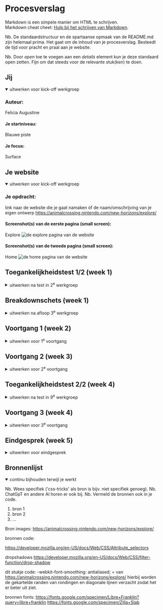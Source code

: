 # Procesverslag
Markdown is een simpele manier om HTML te schrijven.  
Markdown cheat cheet: [Hulp bij het schrijven van Markdown](https://github.com/adam-p/markdown-here/wiki/Markdown-Cheatsheet).

Nb. De standaardstructuur en de spartaanse opmaak van de README.md zijn helemaal prima. Het gaat om de inhoud van je procesverslag. Besteedt de tijd voor pracht en praal aan je website.

Nb. Door *open* toe te voegen aan een *details* element kun je deze standaard open zetten. Fijn om dat steeds voor de relevante stuk(ken) te doen.





## Jij

<details open>
  <summary>uitwerken voor kick-off werkgroep</summary>

  ### Auteur:
Felicia Augustine 

  #### Je startniveau:
Blauwe piste 

  #### Je focus:
Surface

</details>





## Je website

<details open>
  <summary>uitwerken voor kick-off werkgroep</summary>

  ### Je opdracht:
  link naar de website die je gaat namaken óf de naam/omschrijving van je eigen ontwerp
https://animalcrossing.nintendo.com/new-horizons/explore/

  #### Screenshot(s) van de eerste pagina (small screen): 
Explore
  <img src="./readme-images/websiteimg1.png" width="375px" alt="de explore pagina van de website">

  #### Screenshot(s) van de tweede pagina (small screen):
Home 
  <img src="./readme-images/websiteimg2.png" width="375px" alt="de home pagina van de website">
 
</details>



## Toegankelijkheidstest 1/2 (week 1)

<details>
  <summary>uitwerken na test in 2<sup>e</sup> werkgroep</summary>

  ### Bevindingen
  Lijst met je bevindingen die in de test naar voren kwamen:
  kleurenblindheid (geel)
- De tekst en plaatjes zijn nog duidelijk te zien, de kleuren wijken wel af van het orgineel. 
Combined loss diabetic eye disease 
- Het is lastig om tekst te lezen, vooral de kleine teksten zin lastig.
- Omdat veel dingen dichtbij elkaar staan kun je ze moeilijk zien. 

Screenreader test
- Bij de links geeft het bij buy now en learn more niet aan wat je kan leren of kopen.
- het geeft niet aan waar je naar toe gaat op de homepage.
- bepaalde link naar andere websites hebben geen goede beschrijving.

- de pagina kondigt de video op de homepage niet aan en heeft geen discriptie

</details>



## Breakdownschets (week 1)

<details>
  <summary>uitwerken na afloop 3<sup>e</sup> werkgroep</summary>

  ### de hele pagina: 
  <img src="./readme-images/brekdownschets2.pdf" width="375px" alt="breakdown van de hele pagina en alle dynamische delen in een svg.">


</details>





## Voortgang 1 (week 2)

<details>
  <summary>uitwerken voor 1<sup>e</sup> voortgang</summary>

  ### Stand van zaken
  hier dit ging goed & dit was lastig (neem ook screenshots op van delen van je website en code)

  Ik heb vorige week mijn html skelet gemaakt (alle plaatjes, tekst etc. zitten er in ik moet alleen nog de videos er inzetten.). Deze week ben ik bezig geweest met de start van de opmaak. 
  - Ik heb alle h1,h2 en p's een kleur gegeven met css variables
  - Ik het het overgrootte gedeelte van de navigatie bar gemaakt.

<img src="./readme-images/voortgang1.png" width="375px" alt="screenshot van animal crossing explore pagina">
<img src="./readme-images/voortgang.png" width="375px" alt="screenshot van animal crossing menu">

  ### Agenda voor meeting
  samen met je groepje opstellen

  | Felicia     | student 2          | student 3    | student 4        |
  | ---            | ---                | ---          | ---              |
  | vragen over    | en dit             | en ik dit    | en dan ik dat    |
  | gebruik van  | dit als er tijd is | nog een punt | dit wil ik zeker |
  | ...            | ...                | ...          | ...              |

Felicia
-Vragen over gebruik van h1,h2,h3. er zijn bepaalde stukjes in de tekst waar het niet helemaal duidelijk is of het een h2 of h3 moet zijn.
-Moet ik ook zelf dingen toevoegen of moet ik alleen de pagina na coderen?
-hoe programeer ik dat items na 1s tevoorschijn komen?



  ### Verslag van meeting
  hier na afloop snel de uitkomsten van de meeting vastleggen

  - maak gebruik later van intersect voor die pop up animatie ding
  -je hoeft niet verplicht zelf nog code toe te voegen aan je pagina
  - doe het stap voor stap begin met html
  - die breakdownschets moet nog dynamische delen er in 

</details>





## Voortgang 2 (week 3)

<details>
  <summary>uitwerken voor 2<sup>e</sup> voortgang</summary>

  ### Stand van zaken
  hier dit ging goed & dit was lastig (neem ook screenshots op van delen van je website en code)
  ik ben niet heel veel verder gekomen deze week. Ik ben nu bezig met het maken van een image slider, maar dit is vrij lastig. Ook wil ik nog de videos in mijn website zetten want dit heb ik ook nog niet gedaan.



  ### Agenda voor meeting
  samen met je groepje opstellen

  | student 1      | student 2          | student 3    | student 4        |
  | ---            | ---                | ---          | ---              |
  | dit bespreken  | en dit             | en ik dit    | en dan ik dat    |
  | en dat ook nog | dit als er tijd is | nog een punt | dit wil ik zeker |
  | ...            | ...                | ...          | ...              |

felicia:
- Hoe maak ik een imageslider...
- Hoe krijg ik de background image van de site ACNH met het bewegende beeld...
- Hoe zorg ik dat mijn videos correct werken in html zonder dat het andere elemeten weghaalt
- kan ik de sections wel gebruiken aangezien niet in alle sections een directe h2 is?



  ### Verslag van meeting
  hier na afloop snel de uitkomsten van de meeting vastleggen

  - punt 1
  - punt 2
  - nog een punt
- ...

</details>





## Toegankelijkheidstest 2/2 (week 4)

<details>
  <summary>uitwerken na test in 9<sup>e</sup> werkgroep</summary>

  ### Bevindingen
  Lijst met je bevindingen die in de test naar voren kwamen (geef ook aan wat er verbeterd is):

</details>





## Voortgang 3 (week 4)

<details>
  <summary>uitwerken voor 3<sup>e</sup> voortgang</summary>

  ### Stand van zaken
  hier dit ging goed & dit was lastig (neem ook screenshots op van delen van je website en code)


  ### Agenda voor meeting
  samen met je groepje opstellen

  | student 1      | student 2          | student 3    | student 4        |
  | ---            | ---                | ---          | ---              |
  | dit bespreken  | en dit             | en ik dit    | en dan ik dat    |
  | en dat ook nog | dit als er tijd is | nog een punt | dit wil ik zeker |
  | ...            | ...                | ...          | ...              |


  ### Verslag van meeting
  hier na afloop snel de uitkomsten van de meeting vastleggen

  - punt 1
  - punt 2
  - nog een punt
  - ...

</details>





## Eindgesprek (week 5)

<details>
  <summary>uitwerken voor eindgesprek</summary>

  ### Je uitkomst - karakteristiek screenshots:
  <img src="readme-images/dummy-plaatje.jpg" width="375px" alt="uitomst opdracht 1">


  ### Dit ging goed/Heb ik geleerd: 
  Korte omschrijving met plaatjes

  <img src="readme-images/dummy-plaatje.jpg" width="375px" alt="top">


  ### Dit was lastig/Is niet gelukt:
  Korte omschrijving met plaatjes

  <img src="readme-images/dummy-plaatje.jpg" width="375px" alt="bummer">
</details>





## Bronnenlijst

<details open>
  <summary>continu bijhouden terwijl je werkt</summary>

  Nb. Wees specifiek ('css-tricks' als bron is bijv. niet specifiek genoeg). 
  Nb. ChatGpT en andere AI horen er ook bij.
  Nb. Vermeld de bronnen ook in je code.

  1. bron 1
  2. bron 2
  3. ...

  Bron images:
  https://animalcrossing.nintendo.com/new-horizons/explore/


  bronnen code:

  https://developer.mozilla.org/en-US/docs/Web/CSS/Attribute_selectors

  dropshadows
  https://developer.mozilla.org/en-US/docs/Web/CSS/filter-function/drop-shadow


  dit stukje code:    -webkit-font-smoothing: antialiased; 
  = van https://animalcrossing.nintendo.com/new-horizons/explore/
  hierbij worden de gekartelde randen van rondingen en diagonale lijnen verzacht zodat het er beter uit ziet.

  bronnen fonts: 
  https://fonts.google.com/specimen/Libre+Franklin?query=libre+franklin
  https://fonts.google.com/specimen/Zilla+Slab
</details>
